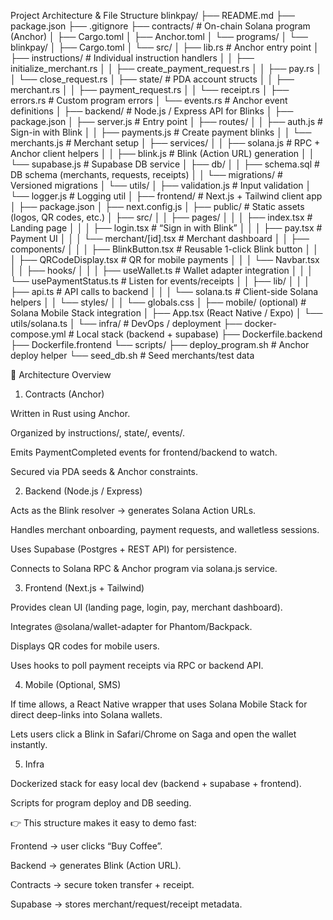 Project Architecture & File Structure
blinkpay/
├── README.md
├── package.json
├── .gitignore
├── contracts/                # On-chain Solana program (Anchor)
│   ├── Cargo.toml
│   ├── Anchor.toml
│   └── programs/
│       └── blinkpay/
│           ├── Cargo.toml
│           └── src/
│               ├── lib.rs           # Anchor entry point
│               ├── instructions/    # Individual instruction handlers
│               │   ├── initialize_merchant.rs
│               │   ├── create_payment_request.rs
│               │   ├── pay.rs
│               │   └── close_request.rs
│               ├── state/           # PDA account structs
│               │   ├── merchant.rs
│               │   ├── payment_request.rs
│               │   └── receipt.rs
│               ├── errors.rs        # Custom program errors
│               └── events.rs        # Anchor event definitions
│
├── backend/                  # Node.js / Express API for Blinks
│   ├── package.json
│   ├── server.js             # Entry point
│   ├── routes/
│   │   ├── auth.js           # Sign-in with Blink
│   │   ├── payments.js       # Create payment blinks
│   │   └── merchants.js      # Merchant setup
│   ├── services/
│   │   ├── solana.js         # RPC + Anchor client helpers
│   │   ├── blink.js          # Blink (Action URL) generation
│   │   └── supabase.js       # Supabase DB service
│   ├── db/
│   │   ├── schema.sql        # DB schema (merchants, requests, receipts)
│   │   └── migrations/       # Versioned migrations
│   └── utils/
│       ├── validation.js     # Input validation
│       └── logger.js         # Logging util
│
├── frontend/                 # Next.js + Tailwind client app
│   ├── package.json
│   ├── next.config.js
│   ├── public/               # Static assets (logos, QR codes, etc.)
│   ├── src/
│   │   ├── pages/
│   │   │   ├── index.tsx             # Landing page
│   │   │   ├── login.tsx             # “Sign in with Blink”
│   │   │   ├── pay.tsx               # Payment UI
│   │   │   └── merchant/[id].tsx     # Merchant dashboard
│   │   ├── components/
│   │   │   ├── BlinkButton.tsx       # Reusable 1-click Blink button
│   │   │   ├── QRCodeDisplay.tsx     # QR for mobile payments
│   │   │   └── Navbar.tsx
│   │   ├── hooks/
│   │   │   ├── useWallet.ts          # Wallet adapter integration
│   │   │   └── usePaymentStatus.ts   # Listen for events/receipts
│   │   ├── lib/
│   │   │   ├── api.ts                # API calls to backend
│   │   │   └── solana.ts             # Client-side Solana helpers
│   │   └── styles/
│   │       └── globals.css
│
├── mobile/ (optional)        # Solana Mobile Stack integration
│   ├── App.tsx (React Native / Expo)
│   └── utils/solana.ts
│
└── infra/                    # DevOps / deployment
    ├── docker-compose.yml    # Local stack (backend + supabase)
    ├── Dockerfile.backend
    ├── Dockerfile.frontend
    └── scripts/
        ├── deploy_program.sh # Anchor deploy helper
        └── seed_db.sh        # Seed merchants/test data

🔑 Architecture Overview
1. Contracts (Anchor)

Written in Rust using Anchor.

Organized by instructions/, state/, events/.

Emits PaymentCompleted events for frontend/backend to watch.

Secured via PDA seeds & Anchor constraints.

2. Backend (Node.js / Express)

Acts as the Blink resolver → generates Solana Action URLs.

Handles merchant onboarding, payment requests, and walletless sessions.

Uses Supabase (Postgres + REST API) for persistence.

Connects to Solana RPC & Anchor program via solana.js service.

3. Frontend (Next.js + Tailwind)

Provides clean UI (landing page, login, pay, merchant dashboard).

Integrates @solana/wallet-adapter for Phantom/Backpack.

Displays QR codes for mobile users.

Uses hooks to poll payment receipts via RPC or backend API.

4. Mobile (Optional, SMS)

If time allows, a React Native wrapper that uses Solana Mobile Stack for direct deep-links into Solana wallets.

Lets users click a Blink in Safari/Chrome on Saga and open the wallet instantly.

5. Infra

Dockerized stack for easy local dev (backend + supabase + frontend).

Scripts for program deploy and DB seeding.

👉 This structure makes it easy to demo fast:

Frontend → user clicks “Buy Coffee”.

Backend → generates Blink (Action URL).

Contracts → secure token transfer + receipt.

Supabase → stores merchant/request/receipt metadata.